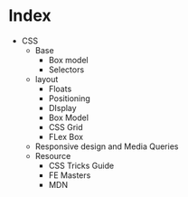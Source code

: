 # Index
- CSS
  - Base
    - Box model
    - Selectors
  - layout
    - Floats
    - Positioning
    - DIsplay
    - Box Model
    - CSS Grid
    - FLex Box
  - Responsive design and Media Queries
  - Resource
    - CSS Tricks Guide
    - FE Masters
    - MDN